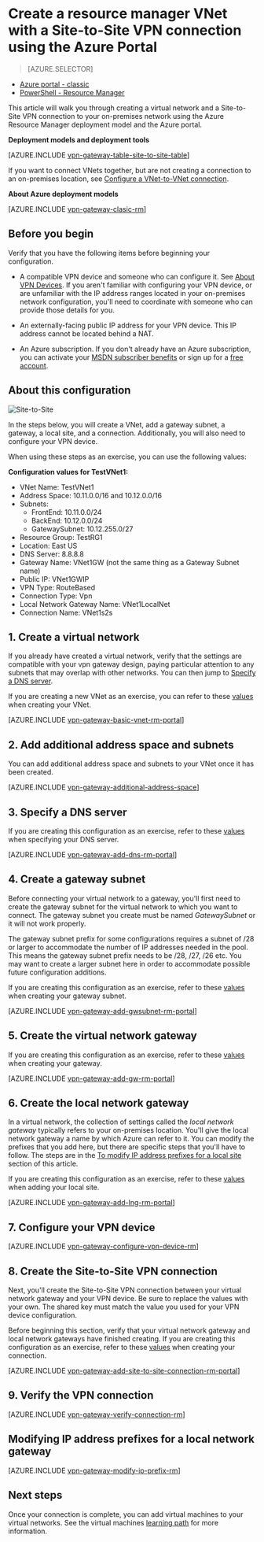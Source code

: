 <properties
   pageTitle="Create a virtual network with a Site-to-Site VPN connection using Azure Resource Manager and the Azure Portal | Microsoft Azure"
   description="This article walks you through creating a VNet using the Resource Manager model and connecting it to your local on-premises network using a S2S VPN gateway connection."
   services="vpn-gateway"
   documentationCenter="na"
   authors="cherylmc"
   manager="carmonm"
   editor=""
   tags="azure-resource-manager"/>

<tags
   ms.service="vpn-gateway"
   ms.devlang="na"
   ms.topic="hero-article"
   ms.tgt_pltfrm="na"
   ms.workload="infrastructure-services"
   ms.date="03/23/2016"
   ms.author="cherylmc"/>

# Create a resource manager VNet with a Site-to-Site VPN connection using the Azure Portal

> [AZURE.SELECTOR]
- [Azure portal - classic](vpn-gateway-site-to-site-rm-portal.md)
- [PowerShell - Resource Manager](vpn-gateway-howto-site-to-site-resource-manager-portal.md)

This article will walk you through creating a virtual network and a Site-to-Site VPN connection to your on-premises network using the Azure Resource Manager deployment model and the Azure portal. 

**Deployment models and deployment tools**

[AZURE.INCLUDE [vpn-gateway-table-site-to-site-table](../../includes/vpn-gateway-table-site-to-site-include.md)] 

If you want to connect VNets together, but are not creating a connection to an on-premises location, see [Configure a VNet-to-VNet connection](vpn-gateway-vnet-vnet-rm-ps.md).

**About Azure deployment models**

[AZURE.INCLUDE [vpn-gateway-clasic-rm](../../includes/vpn-gateway-classic-rm-include.md)] 

## Before you begin

Verify that you have the following items before beginning your configuration.

- A compatible VPN device and someone who can configure it. See [About VPN Devices](vpn-gateway-about-vpn-devices.md). If you aren't familiar with configuring your VPN device, or are unfamiliar with the IP address ranges located in your on-premises network configuration, you'll need to coordinate with someone who can provide those details for you.

- An externally-facing public IP address for your VPN device. This IP address cannot be located behind a NAT.
	
- An Azure subscription. If you don't already have an Azure subscription, you can activate your [MSDN subscriber benefits](http://azure.microsoft.com/pricing/member-offers/msdn-benefits-details/) or sign up for a [free account](http://azure.microsoft.com/pricing/free-trial/).

## About this configuration


![Site-to-Site](./media/vpn-gateway-howto-site-to-site-resource-manager-portal/site2site.png)

In the steps below, you will create a VNet, add a gateway subnet, a gateway, a local site, and a connection. Additionally, you will also need to configure your VPN device. 

When using these steps as an exercise, you can use the following values:



<a name="values"/>**Configuration values for TestVNet1:**

- VNet Name: TestVNet1
- Address Space: 10.11.0.0/16 and 10.12.0.0/16
- Subnets: 
	- FrontEnd: 10.11.0.0/24
	- BackEnd: 10.12.0.0/24
	- GatewaySubnet: 10.12.255.0/27
- Resource Group: TestRG1
- Location: East US
- DNS Server: 8.8.8.8
- Gateway Name: VNet1GW (not the same thing as a Gateway Subnet name)
- Public IP: VNet1GWIP
- VPN Type: RouteBased
- Connection Type: Vpn
- Local Network Gateway Name: VNet1LocalNet
- Connection Name: VNet1s2s



## 1. Create a virtual network 

If you already have created a virtual network, verify that the settings are compatible with your vpn gateway design, paying particular attention to any subnets that may overlap with other networks. You can then jump to [Specify a DNS server](#dns).

If you are creating a new VNet as an exercise, you can refer to these [values](#values) when creating your VNet.

[AZURE.INCLUDE [vpn-gateway-basic-vnet-rm-portal](../../includes/vpn-gateway-basic-vnet-rm-portal-include.md)]  

## 2. Add additional address space and subnets

You can add additional address space and subnets to your VNet once it has been created.

[AZURE.INCLUDE [vpn-gateway-additional-address-space](../../includes/vpn-gateway-additional-address-space-include.md)] 

## <a name="dns"></a>3. Specify a DNS server

If you are creating this configuration as an exercise, refer to these [values](#values) when specifying your DNS server.

[AZURE.INCLUDE [vpn-gateway-add-dns-rm-portal](../../includes/vpn-gateway-add-dns-rm-portal-include.md)]

## 4. Create a gateway subnet

Before connecting your virtual network to a gateway, you'll first need to create the gateway subnet for the virtual network to which you want to connect. The gateway subnet you create must be named *GatewaySubnet* or it will not work properly. 

The gateway subnet prefix for some configurations requires a subnet of /28 or larger to accommodate the number of IP addresses needed in the pool. This means the gateway subnet prefix needs to be /28, /27, /26 etc. You may want to create a larger subnet here in order to accommodate possible future configuration additions.

If you are creating this configuration as an exercise, refer to these [values](#values) when creating your gateway subnet.

[AZURE.INCLUDE [vpn-gateway-add-gwsubnet-rm-portal](../../includes/vpn-gateway-add-gwsubnet-rm-portal-include.md)]

## 5. Create the virtual network gateway

If you are creating this configuration as an exercise, refer to these [values](#values) when creating your gateway.

[AZURE.INCLUDE [vpn-gateway-add-gw-rm-portal](../../includes/vpn-gateway-add-gw-rm-portal-include.md)]

## 6. Create the local network gateway

In a virtual network, the collection of settings called the *local network gateway* typically refers to your on-premises location. You'll give the local network gateway a name by which Azure can refer to it. You can modify the prefixes that you add here, but there are specific steps that you'll have to follow. The steps are in the [To modify IP address prefixes for a local site](#modifylng) section of this article.

If you are creating this configuration as an exercise, refer to these [values](#values) when adding your local site.

[AZURE.INCLUDE [vpn-gateway-add-lng-rm-portal](../../includes/vpn-gateway-add-lng-rm-portal-include.md)]

## 7. Configure your VPN device

[AZURE.INCLUDE [vpn-gateway-configure-vpn-device-rm](../../includes/vpn-gateway-configure-vpn-device-rm-include.md)]

## 8. Create the Site-to-Site VPN connection

Next, you'll create the Site-to-Site VPN connection between your virtual network gateway and your VPN device. Be sure to replace the values with your own. The shared key must match the value you used for your VPN device configuration. 

Before beginning this section, verify that your virtual network gateway and local network gateways have finished creating. If you are creating this configuration as an exercise, refer to these [values](#values) when creating your connection.


[AZURE.INCLUDE [vpn-gateway-add-site-to-site-connection-rm-portal](../../includes/vpn-gateway-add-site-to-site-connection-rm-portal-include.md)]

## 9. Verify the VPN connection

[AZURE.INCLUDE [vpn-gateway-verify-connection-rm](../../includes/vpn-gateway-verify-connection-rm-include.md)]

## <a name="modifylng"></a>Modifying IP address prefixes for a local network gateway

[AZURE.INCLUDE [vpn-gateway-modify-ip-prefix-rm](../../includes/vpn-gateway-modify-ip-prefix-rm-include.md)]

## Next steps

Once your connection is complete, you can add virtual machines to your virtual networks. See the virtual machines [learning path](https://azure.microsoft.com/documentation/learning-paths/virtual-machines) for more information.
